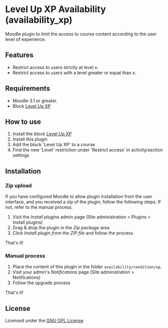 Level Up XP Availability (availability_xp)
==========================================

Moodle plugin to limit the access to course content according to the user level of experience.

Features
--------

- Restrict access to users strictly at level x.
- Restrict access to users with a level greater or equal than x.

Requirements
------------

- Moodle 3.1 or greater.
- Block [Level Up XP](https://github.com/FMCorz/moodle-block_xp)

How to use
----------

1. Install the block [Level Up XP](https://github.com/FMCorz/moodle-block_xp)
2. Install this plugin
3. Add the block 'Level Up XP' to a course
4. Find the new 'Level' restriction under 'Restrict access' in activity/section settings

Installation
------------

### Zip upload

If you have configured Moodle to allow plugin installation from the user interface, and you received a zip of the plugin, follow the following steps. If not, refer to the manual process.

1. Visit the _Install plugins_ admin page (Site administration > Plugins > Install plugins)
2. Drag & drop the plugin in the _Zip package_ area
3. Click _Install plugin from the ZIP file_ and follow the process

That's it!

### Manual process

1. Place the content of this plugin in the folder `availability/condition/xp`.
2. Visit your admin's _Notifications_ page (Site administration > Notifications)
3. Follow the upgrade process

That's it!

License
-------

Licensed under the [GNU GPL License](http://www.gnu.org/copyleft/gpl.html)
